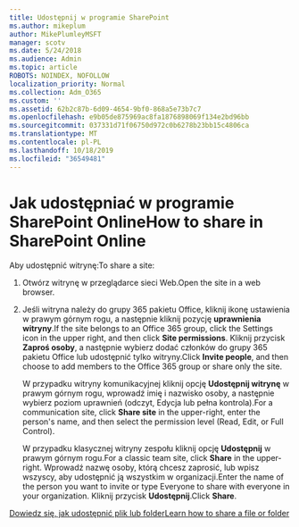 ```yaml
---
title: Udostępnij w programie SharePoint
ms.author: mikeplum
author: MikePlumleyMSFT
manager: scotv
ms.date: 5/24/2018
ms.audience: Admin
ms.topic: article
ROBOTS: NOINDEX, NOFOLLOW
localization_priority: Normal
ms.collection: Adm_O365
ms.custom: ''
ms.assetid: 62b2c87b-6d09-4654-9bf0-868a5e73b7c7
ms.openlocfilehash: e9b05de875969ac8fa1876898069f134e2bd96bb
ms.sourcegitcommit: 037331d71f06750d972c0b6278b23bb15c4806ca
ms.translationtype: MT
ms.contentlocale: pl-PL
ms.lasthandoff: 10/18/2019
ms.locfileid: "36549481"
---
```

# <a name="how-to-share-in-sharepoint-online"></a><span data-ttu-id="d7162-102">Jak udostępniać w programie SharePoint Online</span><span class="sxs-lookup"><span data-stu-id="d7162-102">How to share in SharePoint Online</span></span>

<span data-ttu-id="d7162-103">Aby udostępnić witrynę:</span><span class="sxs-lookup"><span data-stu-id="d7162-103">To share a site:</span></span>
  
1. <span data-ttu-id="d7162-104">Otwórz witrynę w przeglądarce sieci Web.</span><span class="sxs-lookup"><span data-stu-id="d7162-104">Open the site in a web browser.</span></span>
    
2. <span data-ttu-id="d7162-105">Jeśli witryna należy do grupy 365 pakietu Office, kliknij ikonę ustawienia w prawym górnym rogu, a następnie kliknij pozycję **uprawnienia witryny**.</span><span class="sxs-lookup"><span data-stu-id="d7162-105">If the site belongs to an Office 365 group, click the Settings icon in the upper right, and then click **Site permissions**.</span></span> <span data-ttu-id="d7162-106">Kliknij przycisk **Zaproś osoby**, a następnie wybierz dodać członków do grupy 365 pakietu Office lub udostępnić tylko witryny.</span><span class="sxs-lookup"><span data-stu-id="d7162-106">Click **Invite people**, and then choose to add members to the Office 365 group or share only the site.</span></span> 
    
    <span data-ttu-id="d7162-107">W przypadku witryny komunikacyjnej kliknij opcję **Udostępnij witrynę** w prawym górnym rogu, wprowadź imię i nazwisko osoby, a następnie wybierz poziom uprawnień (odczyt, Edycja lub pełna kontrola).</span><span class="sxs-lookup"><span data-stu-id="d7162-107">For a communication site, click **Share site** in the upper-right, enter the person's name, and then select the permission level (Read, Edit, or Full Control).</span></span> 
    
    <span data-ttu-id="d7162-108">W przypadku klasycznej witryny zespołu kliknij opcję **Udostępnij** w prawym górnym rogu.</span><span class="sxs-lookup"><span data-stu-id="d7162-108">For a classic team site, click **Share** in the upper-right.</span></span> <span data-ttu-id="d7162-109">Wprowadź nazwę osoby, którą chcesz zaprosić, lub wpisz wszyscy, aby udostępnić ją wszystkim w organizacji.</span><span class="sxs-lookup"><span data-stu-id="d7162-109">Enter the name of the person you want to invite or type Everyone to share with everyone in your organization.</span></span> <span data-ttu-id="d7162-110">Kliknij przycisk **Udostępnij**.</span><span class="sxs-lookup"><span data-stu-id="d7162-110">Click **Share**.</span></span>
    
[<span data-ttu-id="d7162-111">Dowiedz się, jak udostępnić plik lub folder</span><span class="sxs-lookup"><span data-stu-id="d7162-111">Learn how to share a file or folder</span></span>](https://go.microsoft.com/fwlink/?linkid=511430)
  

